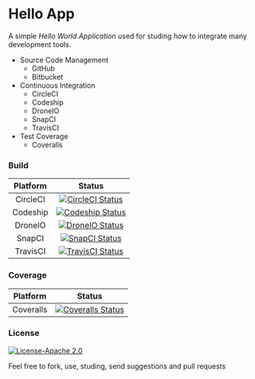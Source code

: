 # Hello App

A simple _Hello World Application_ used for studing how to integrate many development tools.

- Source Code Management
    - GitHub
    - Bitbucket
- Continuous Integration
    - CircleCI
    - Codeship
    - DroneIO
    - SnapCI
    - TravisCI
- Test Coverage
    - Coveralls


### Build

Platform | Status
:------: | :----:
CircleCI | [![CircleCI Status](https://circleci.com/gh/quikkoo/hello/tree/master.svg)](https://circleci.com/gh/quikkoo/hello/tree/master)
Codeship | [![Codeship Status](https://codeship.com/projects/2fcd8090-0ca2-0133-fd68-7aae0ba3591b/status?branch=master)](https://codeship.com/projects/91181)
DroneIO  | [![DroneIO Status](https://drone.io/bitbucket.org/quikkoo/hello/status.png)](https://drone.io/bitbucket.org/quikkoo/hello/latest)
SnapCI   | [![SnapCI Status](https://snap-ci.com/quikkoo/hello/branch/master/build_image)](https://snap-ci.com/quikkoo/hello/branch/master)
TravisCI | [![TravisCI Status](https://travis-ci.org/quikkoo/hello.svg?branch=master)](https://travis-ci.org/quikkoo/hello)


### Coverage
Platform  | Status
:-------: | :---:
Coveralls | [![Coveralls Status](http://coveralls.io/repos/quikkoo/hello/badge.svg?branch=master&service=github)](http://coveralls.io/github/quikkoo/hello?branch=master)


### License

[![License-Apache 2.0](https://img.shields.io/badge/License-Apache%202.0-blue.svg)](http://apache.org/licenses/LICENSE-2.0)

Feel free to fork, use, studing, send suggestions and pull requests
